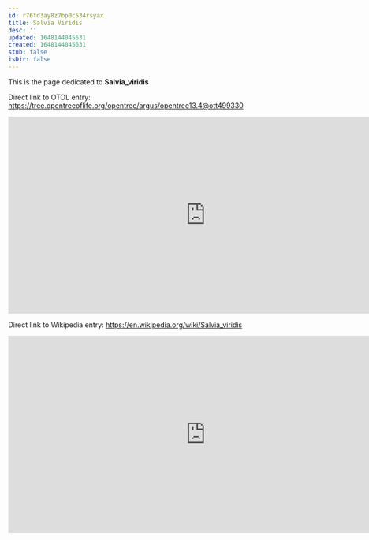 ```yaml
---
id: r76fd3ay8z7bp0c534rsyax
title: Salvia Viridis
desc: ''
updated: 1648144045631
created: 1648144045631
stub: false
isDir: false
---
```

This is the page dedicated to **Salvia_viridis**


Direct link to OTOL entry: https://tree.opentreeoflife.org/opentree/argus/opentree13.4@ott499330



<html>
    <body>
    <iframe src="https://tree.opentreeoflife.org/opentree/argus/opentree13.4@ott499330"
    width="800" height="400" frameborder="0" allowfullscreen> </iframe>
    </body>
</html>
    


Direct link to Wikipedia entry: https://en.wikipedia.org/wiki/Salvia_viridis



<html>
    <body>
    <iframe src="https://en.wikipedia.org/wiki/Salvia_viridis"
    width="800" height="400" frameborder="0" allowfullscreen> </iframe>
    </body>
</html>
    

